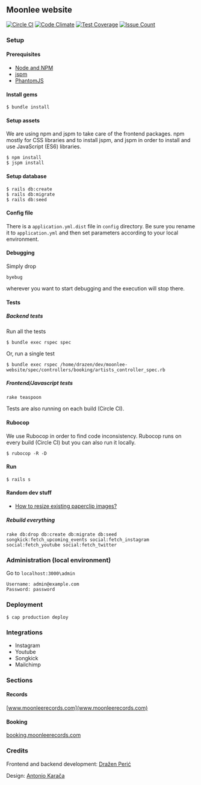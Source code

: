 ## Moonlee website

[![Circle CI](https://circleci.com/gh/moonleerecords/moonlee-website.svg?style=svg)](https://circleci.com/gh/moonleerecords/moonlee-website)
[![Code Climate](https://codeclimate.com/github/moonleerecords/moonlee-website/badges/gpa.svg)](https://codeclimate.com/github/moonleerecords/moonlee-website)
[![Test Coverage](https://codeclimate.com/github/moonleerecords/moonlee-website/badges/coverage.svg)](https://codeclimate.com/github/moonleerecords/moonlee-website/coverage)
[![Issue Count](https://codeclimate.com/github/moonleerecords/moonlee-website/badges/issue_count.svg)](https://codeclimate.com/github/moonleerecords/moonlee-website)

### Setup 

#### Prerequisites 

- [Node and NPM](https://docs.npmjs.com/getting-started/installing-node)
- [jspm](http://jspm.io/docs/getting-started.html)
- [PhantomJS](http://phantomjs.org/)

#### Install gems

```
$ bundle install
```

#### Setup assets

We are using npm and jspm to take care of the frontend packages. npm mostly for CSS libraries and to install jspm, and jspm in order to install and use JavaScript (ES6) libraries.

```
$ npm install
$ jspm install
```

#### Setup database

```
$ rails db:create
$ rails db:migrate
$ rails db:seed
```

#### Config file

There is a `application.yml.dist` file in `config` directory. Be sure you rename it to `application.yml` and then set parameters according to your local environment.

#### Debugging

Simply drop

    byebug

wherever you want to start debugging and the execution will stop there.

#### Tests

##### Backend tests

Run all the tests

```
$ bundle exec rspec spec
```

Or, run a single test

```
$ bundle exec rspec /home/drazen/dev/moonlee-website/spec/controllers/booking/artists_controller_spec.rb
```

##### Frontend/Javascript tests

```
rake teaspoon
```

Tests are also running on each build (Circle CI).

#### Rubocop

We use Rubocop in order to find code inconsistency. Rubocop runs on every build (Circle CI) but you can also run it locally.

```
$ rubocop -R -D
```

#### Run

```
$ rails s
```

#### Random dev stuff

* [How to resize existing paperclip images?](http://stackoverflow.com/a/2977610)

##### Rebuild everything

```
rake db:drop db:create db:migrate db:seed songkick:fetch_upcoming_events social:fetch_instagram social:fetch_youtube social:fetch_twitter
```

### Administration (local environment)

Go to `localhost:3000\admin`

```
Username: admin@example.com
Password: password
```

### Deployment

```
$ cap production deploy
```

### Integrations

* Instagram
* Youtube
* Songkick
* Mailchimp

### Sections

#### Records

[www.moonleerecords.com](www.moonleerecords.com)

#### Booking

[booking.moonleerecords.com](booking.moonleerecords.com)

### Credits

Frontend and backend development: [Dražen Perić](https://echobehind.wordpress.com/)

Design: [Antonio Karača](https://www.behance.net/antoniokaraca)
